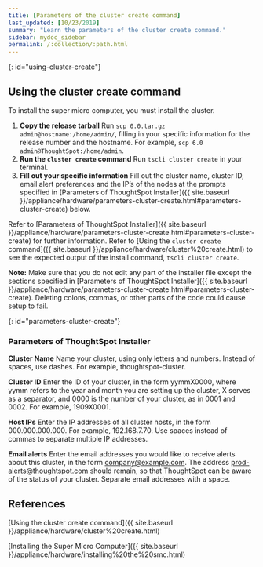 ```yaml
---
title: [Parameters of the cluster create command]
last_updated: [10/23/2019]
summary: "Learn the parameters of the cluster create command."
sidebar: mydoc_sidebar
permalink: /:collection/:path.html
---
```


{: id="using-cluster-create"}
## Using the cluster create command
To install the super micro computer, you must install the cluster.

1. **Copy the release tarball** Run `scp 0.0.tar.gz admin@hostname:/home/admin/`, filling in your specific information for the release number and the hostname. For example, `scp 6.0 admin@ThoughtSpot:/home/admin`.
1. **Run the `cluster create` command** Run `tscli cluster create` in your terminal.
2. **Fill out your specific information** Fill out the cluster name, cluster ID, email alert preferences and the IP’s of the nodes at the prompts specified in [Parameters of ThoughtSpot Installer]({{ site.baseurl }}/appliance/hardware/parameters-cluster-create.html#parameters-cluster-create) below.

Refer to [Parameters of ThoughtSpot Installer]({{ site.baseurl }}/appliance/hardware/parameters-cluster-create.html#parameters-cluster-create) for further information.
Refer to [Using the `cluster create` command]({{ site.baseurl }}/appliance/hardware/cluster%20create.html) to see the expected output of the install command, `tscli cluster create`.

 **Note:** Make sure that you do not edit any part of the installer file except the sections specified in [Parameters of ThoughtSpot Installer]({{ site.baseurl }}/appliance/hardware/parameters-cluster-create.html#parameters-cluster-create). Deleting colons, commas, or other parts of the code could cause setup to fail.

{: id="parameters-cluster-create"}

### Parameters of ThoughtSpot Installer

**Cluster Name** Name your cluster, using only letters and numbers. Instead of spaces, use dashes. For example, thoughtspot-cluster.

**Cluster ID** Enter the ID of your cluster, in the form yymmX0000, where yymm refers to the year and month you are setting up the cluster, X serves as a separator, and 0000 is the number of your cluster, as in 0001 and 0002.  For example, 1909X0001.

**Host IPs**	Enter the IP addresses of all cluster hosts, in the form 000.000.000.000. For example, 192.168.7.70. Use spaces instead of commas to separate multiple IP addresses.

**Email alerts**	Enter the email addresses you would like to receive alerts about this cluster, in the form company@example.com. The address prod-alerts@thoughtspot.com should remain, so that ThoughtSpot can be aware of the status of your cluster. Separate email addresses with a space.

## References
[Using the cluster create command]({{ site.baseurl }}/appliance/hardware/cluster%20create.html)

[Installing the Super Micro Computer]({{ site.baseurl }}/appliance/hardware/installing%20the%20smc.html)
